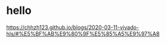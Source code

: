 # hello

https://chhzh123.github.io/blogs/2020-03-11-vivado-hls/#%E5%BF%AB%E9%80%9F%E5%85%A5%E9%97%A8
